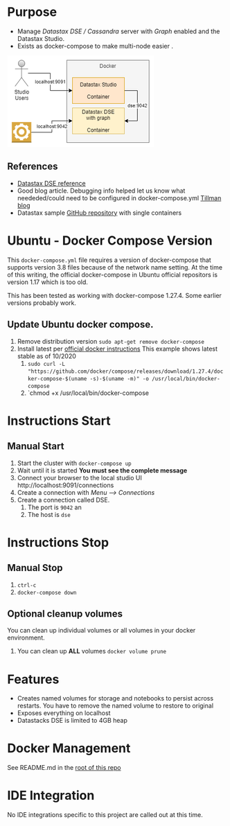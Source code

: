 # Purpose
* Manage _Datastax DSE / Cassandra_ server with _Graph_ enabled and the Datastax Studio. 
* Exists as docker-compose to make multi-node easier .

![Datastax and Studio in Docker](./Datastax-w-Studio-in-Docker.png)

## References
* [Datastax DSE reference](https://docs.datastax.com/en/docker/doc/docker/docker67/dockerDSE.html)
* Good blog article. Debugging info helped let us know what neededed/could need to be configured in docker-compose.yml [Tillman blog](http://www.luketillman.com/datastax-graph-and-studio-with-docker-compose/)
* Datastax sample [GitHub repository](https://github.com/datastax/docker-images/tree/master/example_compose_yamls) with single containers

# Ubuntu - Docker Compose Version
This `docker-compose.yml` file requires a version of docker-compose that supports version 3.8 files because of the network name setting.
At the time of this writing, the official docker-compose in Ubuntu official repositors is version 1.17 which is too old.

This has been tested as working with docker-compose 1.27.4. Some earlier versions probably work.

## Update Ubuntu docker compose.
1. Remove distribution version `sudo apt-get remove docker-compose`
1. Install latest per [official docker instructions](https://docs.docker.com/compose/install/) This example shows latest stable as of 10/2020
    1. `sudo curl -L "https://github.com/docker/compose/releases/download/1.27.4/docker-compose-$(uname -s)-$(uname -m)" -o /usr/local/bin/docker-compose`
    1. `chmod +x /usr/local/bin/docker-compose

# Instructions Start

## Manual Start
1. Start the cluster with `docker-compose up`
1. Wait until it is started **You must see the complete message**
1. Connect your browser to the local studio UI http://localhost:9091/connections
1. Create a connection with _Menu --> Connections_
1. Create a connection called DSE.  
    1. The port is `9042` an
    1. The host is `dse`

# Instructions Stop
## Manual Stop 
1. `ctrl-c`
1. `docker-compose down`

## Optional cleanup volumes 
You can clean up individual volumes or all volumes in your docker environment.
1. You can clean up **ALL** volumes `docker volume prune`

# Features
* Creates named volumes for storage and notebooks to persist across restarts.  You have to remove the named volume to restore to original
* Exposes everything on localhost
* Datastacks DSE is limited to 4GB heap

# Docker Management
See README.md in the [root of this repo](../README.md)

# IDE Integration
No IDE integrations specific to this project are called out at this time.
